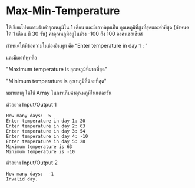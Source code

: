 # Max-Min-Temperature

ให้เขียนโปรแกรมรับค่าอุณหภูมิใน 1 เดือน และมีเอาท์พุทเป็น อุณหภูมิที่สูงที่สุดและต่ำที่สุด (กำหนดให้ 1 เดือน มี 30 วัน) ค่าอุณหภูมิอยู่ในช่วง -100 ถึง 100 องศาเซลเซียส

กำหนดให้มีข้อความในช่องอินพุท คือ “Enter temperature in day 1 : ”

และมีเอาท์พุทคือ

"Maximum temperature is อุณหภูมิที่มากที่สุด"

"Minimum temperature is อุณหภูมิที่น้อยที่สุด"

หมายเหตุ ให้ใช้ Array ในการเก็บค่าอุณหภูมิในแต่ละวัน

ตัวอย่าง Input/Output 1
```
How many days:  5
Enter temperature in day 1: 20
Enter temperature in day 2: 63
Enter temperature in day 3: 54
Enter temperature in day 4: -10
Enter temperature in day 5: 28
Maximum temperature is 63
Minimum temperature is -10
```

ตัวอย่าง Input/Output 2
```
How many days:  -1
Invalid day.
```
